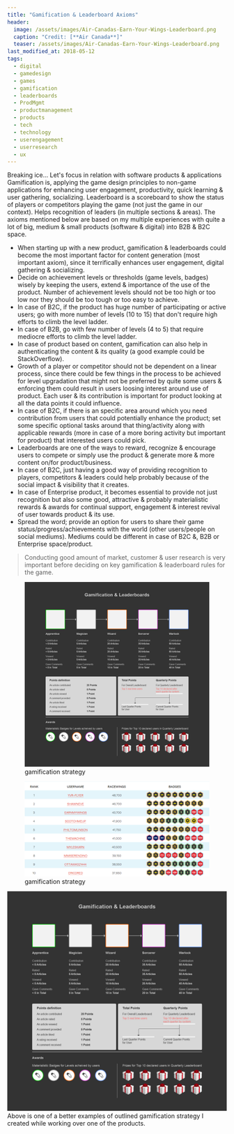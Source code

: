 ```yaml
---
title: "Gamification & Leaderboard Axioms"
header:
  image: /assets/images/Air-Canadas-Earn-Your-Wings-Leaderboard.png
  caption: "Credit: [**Air Canada**]"
  teaser: /assets/images/Air-Canadas-Earn-Your-Wings-Leaderboard.png
last_modified_at: 2018-05-12
tags: 
  - digital
  - gamedesign
  - games
  - gamification
  - leaderboards
  - ProdMgmt
  - productmanagement
  - products
  - tech
  - technology
  - userengagement
  - userresearch
  - ux
---
```


Breaking ice... Let's focus in relation with software products & applications
Gamification is, applying the game design principles to non-game applications for enhancing user engagement, productivity, quick learning & user gathering, socializing.
Leaderboard is a scoreboard to show the status of players or competitors playing the game (not just the game in our context). Helps recognition of leaders (in multiple sections & areas).
The axioms mentioned below are based on my multiple experiences with quite a lot of big, medium & small products (software & digital) into B2B & B2C space.
- When starting up with a new product, gamification & leaderboards could become the most important factor for content generation (most important axiom), since it terrifically enhances user engagement, digital gathering & socializing.
- Decide on achievement levels or thresholds (game levels, badges) wisely by keeping the users, extend & importance of the use of the product. Number of achievement levels should not be too high or too low nor they should be too tough or too easy to achieve.
- In case of B2C, if the product has huge number of participating or active users; go with more number of levels (10 to 15) that don't require high efforts to climb the level ladder.
- In case of B2B, go with few number of levels (4 to 5) that require mediocre efforts to climb the level ladder.
- In case of product based on content, gamification can also help in authenticating the content & its quality (a good example could be StackOverflow).
- Growth of a player or competitor should not be dependent on a linear process, since there could be few things in the process to be achieved for level upgradation that might not be preferred by quite some users & enforcing them could result in users loosing interest around use of product. Each user & its contribution is important for product looking at all the data points it could influence.
- In case of B2C, if there is an specific area around which you need contribution from users that could potentially enhance the product; set some specific optional tasks around that thing/activity along with applicable rewards (more in case of a more boring activity but important for product) that interested users could pick.
- Leaderboards are one of the ways to reward, recognize & encourage users to compete or simply use the product & generate more & more content on/for product/business.
- In case of B2C, just having a good way of providing recognition to players, competitors & leaders could help probably because of the social impact & visibility that it creates.
- In case of Enterprise product, it becomes essential to provide not just recognition but also some good, attractive & probably materialistic rewards & awards for continual support, engagement & interest revival of user towards product & its use.
- Spread the word; provide an option for users to share their game status/progress/achievements with the world (other users/people on social mediums). Mediums could be different in case of B2C &, B2B or Enterprise space/product.
> Conducting good amount of market, customer & user research is very important before deciding on key gamification & leaderboard rules for the game.

<figure>
	<a><img src="/assets/images/gs.jpeg"></a>
	<figcaption><a title="Gamification Strategy">gamification strategy</a></figcaption>
</figure>
<figure>
	<a><img src="/assets/images/Air-Canadas-Earn-Your-Wings-Leaderboard.png"></a>
	<figcaption><a title="Gamification Strategy">gamification strategy</a></figcaption>
</figure>

<img src="/assets/images/gs.jpeg" alt="gamification strategy">
Above is one of a better examples of outlined gamification strategy I created while working over one of the products.
